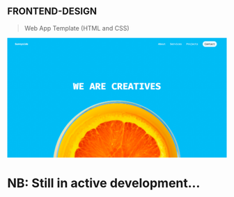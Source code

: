 ## FRONTEND-DESIGN

> Web App Template (HTML and CSS)

![Sunnyvile](images/view.png)

# NB: Still in active development...
